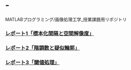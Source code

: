 # -
MATLABプログラミング/画像処理工学_授業課題用リポジトリ

### [レポート1「標本化間隔と空間解像度」](https://github.com/suke123/matlab_image_processing/blob/master/%E8%AA%B2%E9%A1%8C1/kadai1.md)

### [レポート2「階調数と疑似輪郭」](https://github.com/suke123/matlab_image_processing/blob/master/%E8%AA%B2%E9%A1%8C1/kadai2.md)

### [レポート3「閾値処理」](https://github.com/suke123/matlab_image_processing/blob/master/%E8%AA%B2%E9%A1%8C1/kadai3.md)
